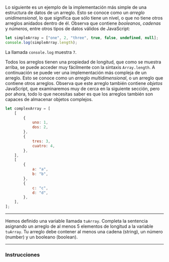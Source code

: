 Lo siguiente es un ejemplo de la implementación más simple de una estructura de datos de un arreglo. Esto se conoce como un <dfn>arreglo unidimensional</dfn>, lo que significa que sólo tiene un nivel, o que no tiene otros arreglos anidados dentro de él. Observa que contiene <dfn>booleanos</dfn>, <dfn>cadenas</dfn> y <dfn>números</dfn>, entre otros tipos de datos válidos de JavaScript:

```js
let simpleArray = ["one", 2, "three", true, false, undefined, null];
console.log(simpleArray.length);
```

La llamada `console.log` muestra `7`.

Todos los arreglos tienen una propiedad de longitud, que como se muestra arriba, se puede acceder muy fácilmente con la sintaxis `Array.length`. A continuación se puede ver una implementación más compleja de un arreglo. Esto se conoce como un <dfn>arreglo multidimensional</dfn>, o un arreglo que contiene otros arreglos. Observa que este arreglo también contiene <dfn>objetos</dfn> JavaScript, que examinaremos muy de cerca en la siguiente sección, pero por ahora, todo lo que necesitas saber es que los arreglos también son capaces de almacenar objetos complejos.

```js
let complexArray = [
    [
        {
            uno: 1,
            dos: 2,
        },
        {
            tres: 3,
            cuatro: 4,
        },
    ],
    [
        {
            a: "a",
            b: "b",
        },
        {
            c: "c",
            d: "d",
        },
    ],
];
```

<hr>

Hemos definido una variable llamada <code>tuArray</code>. Completa la sentencia asignando un arreglo de al menos 5 elementos de longitud a la variable <code>tuArray</code>. Tu arreglo debe contener al menos una cadena (string), un número (number) y un booleano (boolean).

<hr>

### Instrucciones
